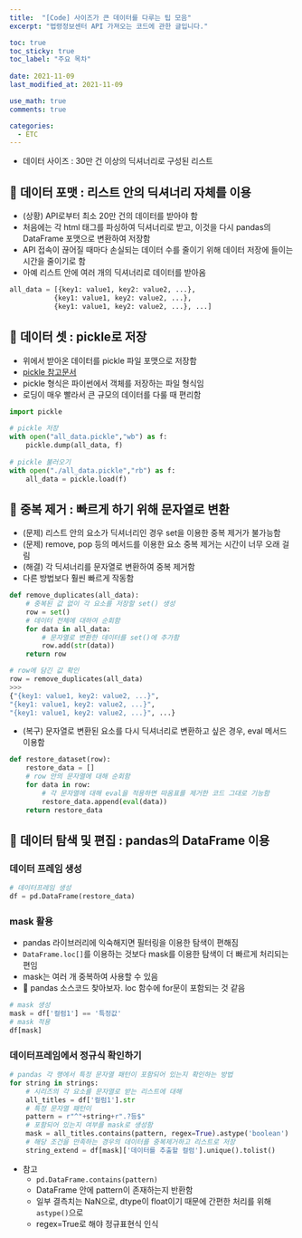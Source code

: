 ```yaml
---
title:  "[Code] 사이즈가 큰 데이터를 다루는 팁 모음"
excerpt: "법령정보센터 API 가져오는 코드에 관한 글입니다."

toc: true
toc_sticky: true
toc_label: "주요 목차"
 
date: 2021-11-09
last_modified_at: 2021-11-09

use_math: true
comments: true

categories:
  - ETC
---
```






- 데이터 사이즈 : 30만 건 이상의 딕셔너리로 구성된 리스트



## 📌 데이터 포맷 : 리스트 안의 딕셔너리 자체를 이용

- (상황) API로부터 최소 20만 건의 데이터를 받아야 함
- 처음에는 각 html 태그를 파싱하여 딕셔너리로 받고, 이것을 다시 pandas의 DataFrame 포맷으로 변환하여 저장함
- API 접속이 끊어질 때마다 손실되는 데이터 수를 줄이기 위해 데이터 저장에 들이는 시간을 줄이기로 함
- 아예 리스트 안에 여러 개의 딕셔너리로 데이터를 받아옴

```python
all_data = [{key1: value1, key2: value2, ...},
           {key1: value1, key2: value2, ...},
           {key1: value1, key2: value2, ...}, ...]
```





## 📌 데이터 셋 : pickle로 저장

- 위에서 받아온 데이터를 pickle 파일 포맷으로 저장함
- [pickle 참고문서](https://docs.python.org/3/library/pickle.html)
- pickle 형식은 파이썬에서 객체를 저장하는 파일 형식임
- 로딩이 매우 빨라서 큰 규모의 데이터를 다룰 때 편리함

```python
import pickle
 
# pickle 저장
with open("all_data.pickle","wb") as f:
    pickle.dump(all_data, f)
 
# pickle 불러오기
with open("./all_data.pickle","rb") as f:
    all_data = pickle.load(f)
```



## 📌 중복  제거 : 빠르게 하기 위해 문자열로 변환

- (문제) 리스트 안의 요소가 딕셔너리인 경우 set을 이용한 중복 제거가 불가능함
- (문제) remove, pop 등의 메서드를 이용한 요소 중복 제거는 시간이 너무 오래 걸림
- (해결) 각 딕셔너리를 문자열로 변환하여 중복 제거함
- 다른 방법보다 훨씬 빠르게 작동함

```python
def remove_duplicates(all_data):
	# 중복된 값 없이 각 요소를 저장할 set() 생성
    row = set()
    # 데이터 전체에 대하여 순회함
    for data in all_data:
        # 문자열로 변환한 데이터를 set()에 추가함
        row.add(str(data))
    return row
```

```python
# row에 담긴 값 확인
row = remove_duplicates(all_data)
>>>
{"{key1: value1, key2: value2, ...}",
"{key1: value1, key2: value2, ...}",
"{key1: value1, key2: value2, ...}", ...}
```

- (복구) 문자열로 변환된 요소를 다시 딕셔너리로 변환하고 싶은 경우, eval 메서드 이용함

```python
def restore_dataset(row):
	restore_data = []
    # row 안의 문자열에 대해 순회함
    for data in row:
        # 각 문자열에 대해 eval을 적용하면 따옴표를 제거한 코드 그대로 기능함
        restore_data.append(eval(data))
	return restore_data
```



## 📌 데이터 탐색 및 편집 : pandas의 DataFrame 이용

### 데이터 프레임 생성

```python
# 데이터프레임 생성
df = pd.DataFrame(restore_data)
```

### mask 활용

- pandas 라이브러리에 익숙해지면 필터링을 이용한 탐색이 편해짐
- ```DataFrame.loc[]```를 이용하는 것보다 mask를 이용한 탐색이 더 빠르게 처리되는 편임
- mask는 여러 개 중복하여 사용할 수 있음
- 🐥 pandas 소스코드 찾아보자. loc 함수에 for문이 포함되는 것 같음

```python
# mask 생성
mask = df['컬럼1'] == '특정값'
# mask 적용
df[mask]
```

### 데이터프레임에서 정규식 확인하기

```python
# pandas 각 행에서 특정 문자열 패턴이 포함되어 있는지 확인하는 방법
for string in strings:
    # 시리즈의 각 요소를 문자열로 받는 리스트에 대해
    all_titles = df['컬럼1'].str
    # 특정 문자열 패턴이
    pattern = r"^"+string+r".?등$"
    # 포함되어 있는지 여부를 mask로 생성함
    mask = all_titles.contains(pattern, regex=True).astype('boolean')
    # 해당 조건을 만족하는 경우의 데이터를 중복제거하고 리스트로 저장
    string_extend = df[mask]['데이터를 추출할 컬럼'].unique().tolist()
```

- 참고
  - ```pd.DataFrame.contains(pattern)```
  - DataFrame 안에 pattern이 존재하는지 반환함
  - 일부 결측치는 NaN으로, dtype이 float이기 때문에 간편한 처리를 위해 ```astype()```으로  
  - regex=True로 해야 정규표현식 인식
